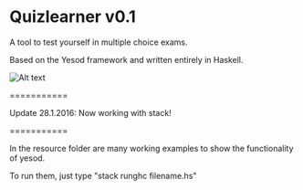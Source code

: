 Quizlearner v0.1
===========

A tool to test yourself in multiple choice exams.

Based on the Yesod framework and written entirely in Haskell.

![Alt text](https://www.tcs.ifi.lmu.de/lehre/ws-2014-15/fun/projekte/galerie/quizlearner/image "Screenshot")

===========

Update 28.1.2016: Now working with stack!

===========

In the resource folder are many working examples to show
the functionality of yesod.

To run them, just type "stack runghc filename.hs"